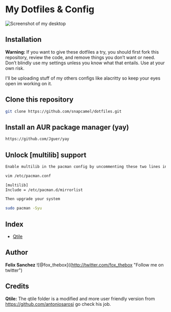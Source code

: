 # My Dotfiles & Config
![Screenshot of my desktop](https://i.imgur.com/3pXb6xj.png)
## Installation

**Warning:** 
If you want to give these dotfiles a try, you should first fork this repository, review the code, and remove things you don’t want or need. Don’t blindly use my settings unless you know what that entails. Use at your own risk.

I'll be uploading stuff of my others configs like alacritty so keep your eyes open im working on it.

## Clone this repository

```bash
git clone https://github.com/snapcamel/dotfiles.git
```
## Install an AUR package manager (yay)
```bash
https://github.com/Jguer/yay
```
## Unlock [multilib] support
```bash
Enable multilib in the pacman config by uncommenting these two lines in pacman.conf

vim /etc/pacman.conf

[multilib]
Include = /etc/pacman.d/mirrorlist

Then upgrade your system

sudo pacman -Syu
```

## Index

- [Qtile](./qtile)

## Author
**Felix Sanchez** ![@fox_thebox]((http://twitter.com/fox_thebox "Follow me on twitter")

## Credits
**Qtile:** The qtile folder is a modified and more user friendly version from https://github.com/antoniosarosi go check his job.
